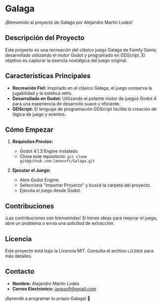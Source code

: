 # Galaga

¡Bienvenido al proyecto de Galaga por Alejandro Martín Lodes!

## Descripción del Proyecto
Este proyecto es una recreación del clásico juego Galaga de Family Game, desarrollado utilizando el motor Godot y programado en GDScript. El objetivo es capturar la esencia nostálgica del juego original.

## Características Principales
- **Recreación Fiel:** Inspirado en el clásico Galaga, el juego conserva la jugabilidad y la estética retro.
- **Desarrollado en Godot:** Utilizando el potente motor de juegos Godot 4 para una experiencia de desarrollo suave y eficiente.
- **GDScript:** El lenguaje de programación GDScript facilita la creación de lógica de juego y eventos.

## Cómo Empezar
1. **Requisitos Previos:**
   - Godot 4.1.3 Engine instalado.
   - Clona este repositorio: `git clone git@github.com:Janosoft/Galaga.git`

2. **Ejecutar el Juego:**
   - Abre Godot Engine.
   - Selecciona "Importar Proyecto" y buscá la carpeta del proyecto.
   - Ejecuta el juego desde Godot.

## Contribuciones
¡Las contribuciones son bienvenidas! Si tienes ideas para mejorar el juego, abre un problema o envía una solicitud de extracción.

## Licencia
Este proyecto está bajo la Licencia MIT. Consulta el archivo `LICENSE` para más detalles.

## Contacto
- **Nombre:** Alejandro Martín Lodes
- **Correo Electrónico:** janosoft@gmail.com

¡Aprendé a programar tu propio Galaga! 🚀
